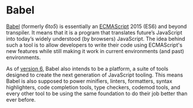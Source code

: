 # Babel

[Babel](https://babeljs.io/) (formerly *6to5*) is essentially an [ECMAScript](ECMASCRIPT.md) 2015 (ES6) and beyond transpiler. It means that it is a program that translates future’s JavaScript into today’s widely understood (by browsers) JavaScript. The idea behind such a tool is to allow developers to write their code using ECMAScript's new features while still making it work in current environments (and past) environments.

As of [version 6](http://babeljs.io/blog/2015/10/29/6.0.0/), Babel also intends to be a platform, a suite of tools designed to create the next generation of JavaScript tooling. This means Babel is also supposed to power minifiers, linters, formatters, syntax highlighters, code completion tools, type checkers, codemod tools, and every other tool to be using the same foundation to do their job better than ever before.
